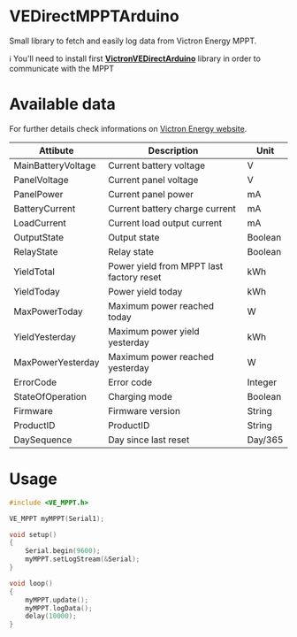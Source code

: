 # VEDirectMPPTArduino
Small library to fetch and easily log data from Victron Energy MPPT.

ℹ️ You'll need to install first **[VictronVEDirectArduino](https://github.com/T88T/VictronVEDirectArduino)** library in order to communicate with the MPPT

# Available data

For further details check informations on [Victron Energy website](https://www.victronenergy.fr/download-document/4459/bluesolar-hex-protocol-mppt.pdf).

| Attibute | Description | Unit |
|--|--|--|
| MainBatteryVoltage | Current battery voltage | V |
| PanelVoltage | Current panel voltage | V |
| PanelPower | Current panel power | mA |
| BatteryCurrent | Current battery charge current | mA |
| LoadCurrent | Current load output current | mA |
| OutputState | Output state | Boolean |
| RelayState | Relay state | Boolean |
| YieldTotal | Power yield from MPPT last factory reset | kWh |
| YieldToday | Power yield today | kWh |
| MaxPowerToday | Maximum power reached today | W |
| YieldYesterday | Maximum power yield yesterday | kWh |
| MaxPowerYesterday | Maximum power reached yesterday | W |
| ErrorCode | Error code | Integer |
| StateOfOperation | Charging mode | Boolean |
| Firmware | Firmware version | String |
| ProductID | ProductID | String |
| DaySequence | Day since last reset | Day/365 |


# Usage
```C
#include <VE_MPPT.h>

VE_MPPT myMPPT(Serial1);

void setup()
{
    Serial.begin(9600);
    myMPPT.setLogStream(&Serial);
}

void loop()
{
    myMPPT.update();
    myMPPT.logData();
    delay(10000);
}
```

